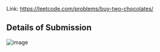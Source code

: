 Link: https://leetcode.com/problems/buy-two-chocolates/
## Details of Submission
![image](https://github.com/mgalang229/LeetCode-Buy-Two-Chocolates/assets/51401355/96aa2831-bdf1-40cc-ae9f-62732b38e709)
